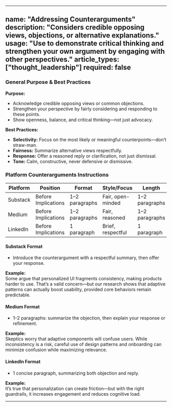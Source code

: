 <!-- counterarguments.md -->
---
name: "Addressing Counterarguments"
description: "Considers credible opposing views, objections, or alternative explanations."
usage: "Use to demonstrate critical thinking and strengthen your own argument by engaging with other perspectives."
article_types: ["thought_leadership"]
required: false
---

### General Purpose & Best Practices

**Purpose:**
* Acknowledge credible opposing views or common objections.
* Strengthen your perspective by fairly considering and responding to these points.
* Show openness, balance, and critical thinking—not just advocacy.

**Best Practices:**
* **Selectivity:** Focus on the most likely or meaningful counterpoints—don’t straw-man.
* **Fairness:** Summarize alternative views respectfully.
* **Response:** Offer a reasoned reply or clarification, not just dismissal.
* **Tone:** Calm, constructive, never defensive or dismissive.

### Platform Counterarguments Instructions

| Platform | Position                | Format        | Style/Focus         | Length           |
| -------- | ----------------------- | ------------- | ------------------- | ---------------- |
| Substack | Before Implications     | 1–2 paragraphs| Fair, open-minded   | 1–2 paragraphs   |
| Medium   | Before Implications     | 1–2 paragraphs| Fair, reasoned      | 1–2 paragraphs   |
| LinkedIn | Before Implications     | 1 paragraph   | Brief, respectful   | 1 paragraph      |

#### Substack Format
* Introduce the counterargument with a respectful summary, then offer your response.

**Example:**  
Some argue that personalized UI fragments consistency, making products harder to use. That’s a valid concern—but our research shows that adaptive patterns can actually boost usability, provided core behaviors remain predictable.

#### Medium Format
* 1–2 paragraphs: summarize the objection, then explain your response or refinement.

**Example:**  
Skeptics worry that adaptive components will confuse users. While inconsistency is a risk, careful use of design patterns and onboarding can minimize confusion while maximizing relevance.

#### LinkedIn Format
* 1 concise paragraph, summarizing both objection and reply.

**Example:**  
It’s true that personalization can create friction—but with the right guardrails, it increases engagement and reduces cognitive load.

---
